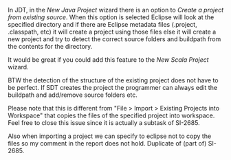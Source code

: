 In JDT, in the *New Java Project* wizard there is an option to _Create a project from existing source_. When this option is selected Eclipse will look at the specified directory and if there are Eclipse metadata files (.project, .classpath, etc) it will create a project using those files else it will create a new project and try to detect the correct source folders and buildpath from the contents for the directory.

It would be great if you could add this feature to the *New Scala Project* wizard.

BTW the detection of the structure of the existing project does not have to be perfect. If SDT creates the project the programmer can always edit the buildpath and add/remove source folders etc.

Please note that this is different from "File > Import > Existing Projects into Workspace" that copies the files of the specified project into workspace.
Feel free to close this issue since it is actually a subtask of SI-2685.

Also when importing a project we can specify to eclipse not to copy the files so my comment in the report does not hold.
Duplicate of (part of) SI-2685.
